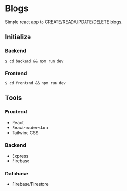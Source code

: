 # Blogs

Simple react app to CREATE/READ/UPDATE/DELETE blogs.



## Initialize
### Backend
`$ cd backend && npm run dev`

### Frontend
`$ cd frontend && npm run dev`

## Tools

### Frontend
* React
* React-router-dom
* Tailwind CSS

### Backend
* Express
* Firebase

### Database

* Firebase/Firestore